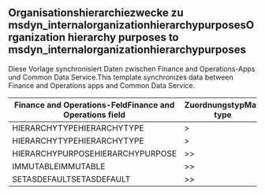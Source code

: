 ## <a name="organization-hierarchy-purposes-to-msdyn_internalorganizationhierarchypurposes"></a><span data-ttu-id="27e42-101">Organisationshierarchiezwecke zu msdyn_internalorganizationhierarchypurposes</span><span class="sxs-lookup"><span data-stu-id="27e42-101">Organization hierarchy purposes to msdyn_internalorganizationhierarchypurposes</span></span>

<span data-ttu-id="27e42-102">Diese Vorlage synchronisiert Daten zwischen Finance and Operations-Apps und Common Data Service.</span><span class="sxs-lookup"><span data-stu-id="27e42-102">This template synchronizes data between Finance and Operations apps and Common Data Service.</span></span>

<span data-ttu-id="27e42-103">Finance and Operations-Feld</span><span class="sxs-lookup"><span data-stu-id="27e42-103">Finance and Operations field</span></span> | <span data-ttu-id="27e42-104">Zuordnungstyp</span><span class="sxs-lookup"><span data-stu-id="27e42-104">Map type</span></span> | <span data-ttu-id="27e42-105">Anderes Dynamics 365-Feld</span><span class="sxs-lookup"><span data-stu-id="27e42-105">Other Dynamics 365 field</span></span> | <span data-ttu-id="27e42-106">Standardwert</span><span class="sxs-lookup"><span data-stu-id="27e42-106">Default value</span></span>
---|---|---|---
<span data-ttu-id="27e42-107">HIERARCHYTYPE</span><span class="sxs-lookup"><span data-stu-id="27e42-107">HIERARCHYTYPE</span></span> | > | <span data-ttu-id="27e42-108">msdyn_hierarchypurposetypename</span><span class="sxs-lookup"><span data-stu-id="27e42-108">msdyn_hierarchypurposetypename</span></span> | 
<span data-ttu-id="27e42-109">HIERARCHYTYPE</span><span class="sxs-lookup"><span data-stu-id="27e42-109">HIERARCHYTYPE</span></span> | > | <span data-ttu-id="27e42-110">msdyn_hierarchytype.msdyn_name</span><span class="sxs-lookup"><span data-stu-id="27e42-110">msdyn_hierarchytype.msdyn_name</span></span> | 
<span data-ttu-id="27e42-111">HIERARCHYPURPOSE</span><span class="sxs-lookup"><span data-stu-id="27e42-111">HIERARCHYPURPOSE</span></span> | >> | <span data-ttu-id="27e42-112">msdyn_hierarchypurpose</span><span class="sxs-lookup"><span data-stu-id="27e42-112">msdyn_hierarchypurpose</span></span> | 
<span data-ttu-id="27e42-113">IMMUTABLE</span><span class="sxs-lookup"><span data-stu-id="27e42-113">IMMUTABLE</span></span> | >> | <span data-ttu-id="27e42-114">msdyn_immutable</span><span class="sxs-lookup"><span data-stu-id="27e42-114">msdyn_immutable</span></span> | 
<span data-ttu-id="27e42-115">SETASDEFAULT</span><span class="sxs-lookup"><span data-stu-id="27e42-115">SETASDEFAULT</span></span> | >> | <span data-ttu-id="27e42-116">msdyn_setasdefault</span><span class="sxs-lookup"><span data-stu-id="27e42-116">msdyn_setasdefault</span></span> | 
